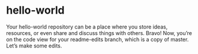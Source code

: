 # hello-world
Your hello-world repository can be a place where you store ideas, resources, or even share and discuss things with others.
Bravo! Now, you’re on the code view for your readme-edits branch, which is a copy of master. Let’s make some edits.
